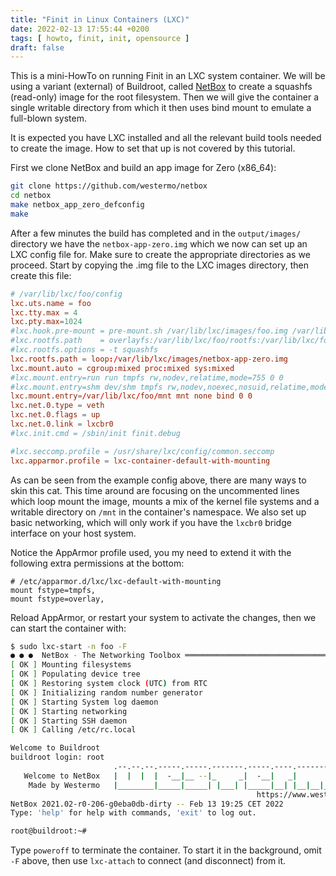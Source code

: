 ```yaml
---
title: "Finit in Linux Containers (LXC)"
date: 2022-02-13 17:55:44 +0200
tags: [ howto, finit, init, opensource ]
draft: false
---
```


This is a mini-HowTo on running Finit in an LXC system container.  We
will be using a variant (external) of Buildroot, called [NetBox][] to
create a squashfs (read-only) image for the root filesystem.  Then we
will give the container a single writable directory from which it then
uses bind mount to emulate a full-blown system.

It is expected you have LXC installed and all the relevant build tools
needed to create the image.  How to set that up is not covered by this
tutorial.

<!--more-->

First we clone NetBox and build an app image for Zero (x86_64):

```sh
git clone https://github.com/westermo/netbox
cd netbox
make netbox_app_zero_defconfig
make
```

After a few minutes the build has completed and in the `output/images/`
directory we have the `netbox-app-zero.img` which we now can set up an
LXC config file for.  Make sure to create the appropriate directories as
we proceed.  Start by copying the .img file to the LXC images directory,
then create this file:

```conf
# /var/lib/lxc/foo/config 
lxc.uts.name = foo
lxc.tty.max = 4
lxc.pty.max=1024
#lxc.hook.pre-mount = pre-mount.sh /var/lib/lxc/images/foo.img /var/lib/lxc/foo/rootfs
#lxc.rootfs.path    = overlayfs:/var/lib/lxc/foo/rootfs:/var/lib/lxc/foo/delta0
#lxc.rootfs.options = -t squashfs
lxc.rootfs.path = loop:/var/lib/lxc/images/netbox-app-zero.img
lxc.mount.auto = cgroup:mixed proc:mixed sys:mixed
#lxc.mount.entry=run run tmpfs rw,nodev,relatime,mode=755 0 0
#lxc.mount.entry=shm dev/shm tmpfs rw,nodev,noexec,nosuid,relatime,mode=1777,create=dir 0 0
lxc.mount.entry=/var/lib/lxc/foo/mnt mnt none bind 0 0
lxc.net.0.type = veth
lxc.net.0.flags = up
lxc.net.0.link = lxcbr0
#lxc.init.cmd = /sbin/init finit.debug

#lxc.seccomp.profile = /usr/share/lxc/config/common.seccomp
lxc.apparmor.profile = lxc-container-default-with-mounting
```

As can be seen from the example config above, there are many ways to
skin this cat.  This time around are focusing on the uncommented lines
which loop mount the image, mounts a mix of the kernel file systems and
a writable directory on `/mnt` in the container's namespace.  We also
set up basic networking, which will only work if you have the `lxcbr0`
bridge interface on your host system.

Notice the AppArmor profile used, you my need to extend it with the
following extra permissions at the bottom:

```
# /etc/apparmor.d/lxc/lxc-default-with-mounting
mount fstype=tmpfs,
mount fstype=overlay,
```

Reload AppArmor, or restart your system to activate the changes, then we
can start the container with:

```sh
$ sudo lxc-start -n foo -F
● ● ●  NetBox - The Networking Toolbox ═════════════════════════════════
[ OK ] Mounting filesystems
[ OK ] Populating device tree
[ OK ] Restoring system clock (UTC) from RTC
[ OK ] Initializing random number generator
[ OK ] Starting System log daemon
[ OK ] Starting networking
[ OK ] Starting SSH daemon
[ OK ] Calling /etc/rc.local

Welcome to Buildroot
buildroot login: root
                       .--.--.--.-----.-----.-------.-----.----.--------.-----.
   Welcome to NetBox   |  |  |  |  -__|__ --|_     _|  -__|   _|        |  _  |
    Made by Westermo   |________|_____|_____| |___| |_____|__| |__|__|__|_____|
                                                       https://www.westermo.com
NetBox 2021.02-r0-206-g0eba0db-dirty -- Feb 13 19:25 CET 2022
Type: 'help' for help with commands, 'exit' to log out.

root@buildroot:~# 
```

Type `poweroff` to terminate the container.  To start it in the
background, omit `-F` above, then use `lxc-attach` to connect (and
disconnect) from it.

[NetBox]: https://github.com/westermo/netbox

